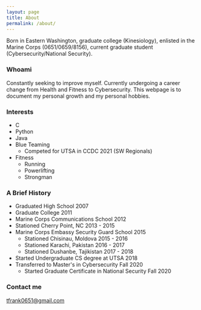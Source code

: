 ```yaml
---
layout: page
title: About
permalink: /about/
---
```


Born in Eastern Washington, graduate college (Kinesiology), enlisted in the Marine Corps (0651/0659/8156), current graduate student (Cybersecurity/National Security).

### Whoami

Constantly seeking to improve myself. Currently undergoing a career change from Health and Fitness to Cybersecurity. This webpage is to document my personal growth and my personal hobbies.

### Interests
- C
- Python
- Java
- Blue Teaming
  - Competed for UTSA in CCDC 2021 (SW Regionals)
- Fitness
  - Running
  - Powerlifting
  - Strongman

### A Brief History
- Graduated High School 2007
- Graduate College 2011
- Marine Corps Communications School 2012
- Stationed Cherry Point, NC 2013 - 2015
- Marine Corps Embassy Security Guard School 2015
  - Stationed Chisinau, Moldova 2015 - 2016
  - Stationed Karachi, Pakistan 2016 - 2017
  - Stationed Dushanbe, Tajikistan 2017 - 2018
- Started Undergraduate CS degree at UTSA 2018
- Transferred to Master's in Cybersecurity Fall 2020
  - Started Graduate Certificate in National Security Fall 2020
 
### Contact me

[tfrank0651@gmail.com](mailto:email@domain.com)
